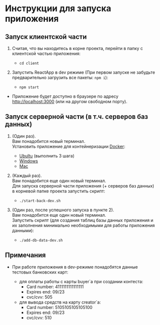 # Инструкции для запуска приложения

## Запуск клиентской части

1. Считая, что вы находитесь в корне проекта, перейти в папку с клиентской частью приложения:

   - `cd client`

2. Запустить ReactApp в dev режиме (При первом запуске не забудьте предварительно загрузить все пакеты: `npm i`):

   - `npm start`

- Приложение будет доступно в браузере по адресу [http://localhost:3000](http://localhost:3000) (или на другом свободном порту).

## Запуск серверной части (в т.ч. серверов баз данных)

1. (Один раз). <br>
   Вам понадобится новый терминал. <br>
   Установить приложение для контейнеризации [Docker](https://docs.docker.com/):

   - [Ubultu](https://docs.docker.com/engine/install/ubuntu/#install-using-the-repository) (выполнить 3 шага)
   - [Windows](https://docs.docker.com/docker-for-windows/install/)
   - [Mac](https://docs.docker.com/docker-for-mac/install/)

1. (Каждый раз). <br>
   Вам понадобится еще один новый терминал. <br>
   Для запуска серверной части приложения (+ серверов баз данных) в корневой папке проекта запустить скрипт:

   - `./start-back-dev.sh`

1. (Один раз, после успешного запуска в пункте 2). <br>
   Вам понадобится еще один новый терминал. <br>
   Запустить скрипт (для создания таблиц базы данных приложения и их заполнения минимально необходимыми для работы приложения данными):
   - `./add-db-data-dev.sh`

## Примечания

- При работе приложения в dev-режиме понадобятся данные тестовых банковских карт:

  - для оплаты работы с карты buyer`а при создании контеста:
    - Card number: 4111111111111111
    - Expires end: 09/23
    - cvc/cvv: 505
  - для вывода средств на карту creator`а:
    - Card number: 5105105105105100
    - Expires end: 09/23
    - cvc/cvv: 510
